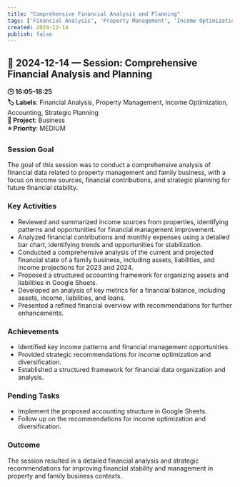 ```yaml
---
title: "Comprehensive Financial Analysis and Planning"
tags: ['Financial Analysis', 'Property Management', 'Income Optimization', 'Accounting', 'Strategic Planning']
created: 2024-12-14
publish: false
---
```


## 📅 2024-12-14 — Session: Comprehensive Financial Analysis and Planning

**🕒 16:05–18:25**  
**🏷️ Labels**: Financial Analysis, Property Management, Income Optimization, Accounting, Strategic Planning  
**📂 Project**: Business  
**⭐ Priority**: MEDIUM  


### Session Goal
The goal of this session was to conduct a comprehensive analysis of financial data related to property management and family business, with a focus on income sources, financial contributions, and strategic planning for future financial stability.

### Key Activities
- Reviewed and summarized income sources from properties, identifying patterns and opportunities for financial management improvement.
- Analyzed financial contributions and monthly expenses using a detailed bar chart, identifying trends and opportunities for stabilization.
- Conducted a comprehensive analysis of the current and projected financial state of a family business, including assets, liabilities, and income projections for 2023 and 2024.
- Proposed a structured accounting framework for organizing assets and liabilities in Google Sheets.
- Developed an analysis of key metrics for a financial balance, including assets, income, liabilities, and loans.
- Presented a refined financial overview with recommendations for further enhancements.

### Achievements
- Identified key income patterns and financial management opportunities.
- Provided strategic recommendations for income optimization and diversification.
- Established a structured framework for financial data organization and analysis.

### Pending Tasks
- Implement the proposed accounting structure in Google Sheets.
- Follow up on the recommendations for income optimization and diversification.

### Outcome
The session resulted in a detailed financial analysis and strategic recommendations for improving financial stability and management in property and family business contexts.

